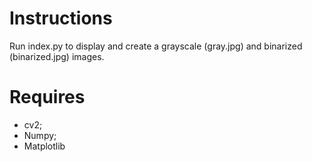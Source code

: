 # Instructions
Run index.py to display and create a grayscale (gray.jpg) and binarized (binarized.jpg) images.

# Requires
- cv2;
- Numpy;
- Matplotlib
